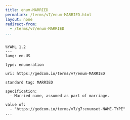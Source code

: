 ```yaml
---
title: enum-MARRIED
permalink: /terms/v7/enum-MARRIED.html
layout: none
redirect-from:
  - /terms/v7/enum-MARRIED
...
```


```

%YAML 1.2
---
lang: en-US

type: enumeration

uri: https://gedcom.io/terms/v7/enum-MARRIED

standard tag: MARRIED

specification:
  - Married name, assumed as part of marriage.

value of:
  - "https://gedcom.io/terms/v7/g7:enumset-NAME-TYPE"
...

```
